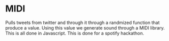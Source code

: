 # MIDI
Pulls tweets from twitter and through it through a randmized function that produce a value. Using this value we generate sound through a MIDI library. This is all done in Javascript.
This is done for a spotify hackathon.

